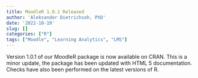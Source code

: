 ```yaml
---
title: MoodleR 1.0.1 Released
author: 'Aleksander Dietrichsoh, PhD'
date: '2022-10-19'
slug: []
categories: ["R"]
tags: ["Moodle", "Learning Analytics", "LMS"]
---
```


Version 1.0.1 of our MoodleR package is now available on CRAN.
This is a minor update, the package has been updated with HTML 5 documentation. Checks have also been performed on the latest versions of R. 
